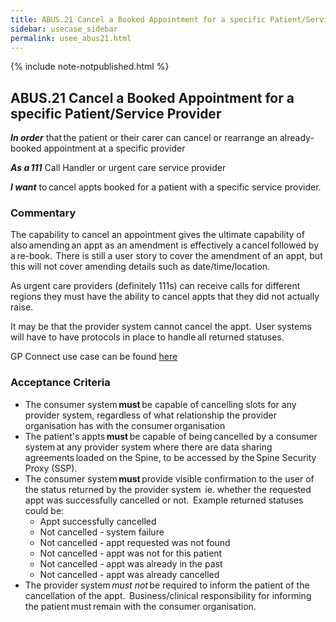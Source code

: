 ```yaml
---
title: ABUS.21 Cancel a Booked Appointment for a specific Patient/Service Provider
sidebar: usecase_sidebar
permalink: usee_abus21.html
---
```

{% include note-notpublished.html %}

## ABUS.21 Cancel a Booked Appointment for a specific Patient/Service Provider 
**_In order_** that the patient or their carer can cancel or rearrange an already-booked appointment at a specific provider 

**_As a 111_** Call Handler or urgent care service provider 

**_I want_** to cancel appts booked for a patient with a specific service provider. 

### Commentary 
The capability to cancel an appointment gives the ultimate capability of also amending an appt as an amendment is effectively a cancel followed by a re-book.  There is still a user story to cover the amendment of an appt, but this will not cover amending details such as date/time/location. 

As urgent care providers (definitely 111s) can receive calls for different regions they must have the ability to cancel appts that they did not actually raise.   

It may be that the provider system cannot cancel the appt.  User systems will have to have protocols in place to handle all returned statuses. 

GP Connect use case can be found <a href="https://nhsconnect.github.io/gpconnect/appointments_use_case_cancel_an_appointment.html" target="_blank">here</a>

### Acceptance Criteria  
* The consumer system **must** be capable of cancelling slots for any provider system, regardless of what relationship the provider organisation has with the consumer organisation 
* The patient's appts **must** be capable of being cancelled by a consumer system at any provider system where there are data sharing agreements loaded on the Spine, to be accessed by the Spine Security Proxy (SSP). 
* The consumer system **must** provide visible confirmation to the user of the status returned by the provider system  ie. whether the requested appt was successfully cancelled or not.  Example returned statuses could be: 
   * Appt successfully cancelled 
   * Not cancelled - system failure 
   * Not cancelled - appt requested was not found 
   * Not cancelled - appt was not for this patient 
   * Not cancelled - appt was already in the past 
   * Not cancelled - appt was already cancelled 
* The provider system *must not* be required to inform the patient of the cancellation of the appt.  Business/clinical responsibility for informing the patient must remain with the consumer organisation. 
